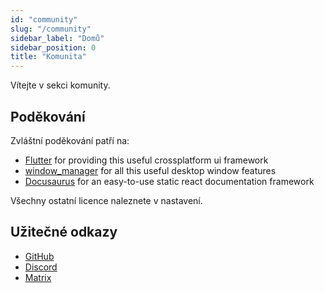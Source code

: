 ```yaml
---
id: "community"
slug: "/community"
sidebar_label: "Domů"
sidebar_position: 0
title: "Komunita"
---
```


Vítejte v sekci komunity.

## Poděkování

Zvláštní poděkování patří na:

* [Flutter](https://github.com/flutter/flutter) for providing this useful crossplatform ui framework
* [window_manager](https://github.com/leanflutter/window_manager) for all this useful desktop window features
* [Docusaurus](https://github.com/facebook/docusaurus) for an easy-to-use static react documentation framework

Všechny ostatní licence naleznete v nastavení.

## Užitečné odkazy

* [GitHub](https://github.com/LinwoodDev/Butterfly)
* [Discord](https://go.linwood.dev/discord)
* [Matrix](https://go.linwood.dev/matrix)
